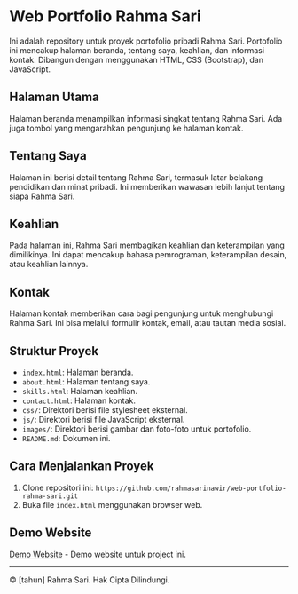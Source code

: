 # Web Portfolio Rahma Sari

Ini adalah repository untuk proyek portofolio pribadi Rahma Sari. Portofolio ini mencakup halaman beranda, tentang saya, keahlian, dan informasi kontak. Dibangun dengan menggunakan HTML, CSS (Bootstrap), dan JavaScript.

## Halaman Utama

Halaman beranda menampilkan informasi singkat tentang Rahma Sari. Ada juga tombol yang mengarahkan pengunjung ke halaman kontak.

## Tentang Saya

Halaman ini berisi detail tentang Rahma Sari, termasuk latar belakang pendidikan dan minat pribadi. Ini memberikan wawasan lebih lanjut tentang siapa Rahma Sari.

## Keahlian

Pada halaman ini, Rahma Sari membagikan keahlian dan keterampilan yang dimilikinya. Ini dapat mencakup bahasa pemrograman, keterampilan desain, atau keahlian lainnya.

## Kontak

Halaman kontak memberikan cara bagi pengunjung untuk menghubungi Rahma Sari. Ini bisa melalui formulir kontak, email, atau tautan media sosial.

## Struktur Proyek

- `index.html`: Halaman beranda.
- `about.html`: Halaman tentang saya.
- `skills.html`: Halaman keahlian.
- `contact.html`: Halaman kontak.
- `css/`: Direktori berisi file stylesheet eksternal.
- `js/`: Direktori berisi file JavaScript eksternal.
- `images/`: Direktori berisi gambar dan foto-foto untuk portofolio.
- `README.md`: Dokumen ini.

## Cara Menjalankan Proyek

1. Clone repositori ini: `https://github.com/rahmasarinawir/web-portfolio-rahma-sari.git`
2. Buka file `index.html` menggunakan browser web.

## Demo Website

[Demo Website](https://rahmasarinawir.github.io/web-portfolio-rahma-sari) - Demo website untuk project ini.



---

&copy; [tahun] Rahma Sari. Hak Cipta Dilindungi.
